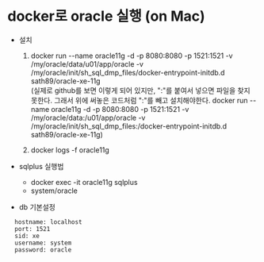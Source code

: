 # docker로 oracle 실행 (on Mac)
  - 설치
    1. docker run --name oracle11g -d -p 8080:8080 -p 1521:1521 -v /my/oracle/data/u01/app/oracle -v /my/oracle/init/sh_sql_dmp_files/docker-entrypoint-initdb.d sath89/oracle-xe-11g<br>
    (실제로 github를 보면 이렇게 되어 있지만, ":"를 붙여서 넣으면 파일을 찾지 못한다. 그래서 위에 써놓은 코드처럼 ":"를 빼고 설치해야한다. docker run --name oracle11g -d -p 8080:8080 -p 1521:1521 -v /my/oracle/data:/u01/app/oracle -v /my/oracle/init/sh_sql_dmp_files:/docker-entrypoint-initdb.d sath89/oracle-xe-11g)

    2. docker logs -f oracle11g

  - sqlplus 실행법
    - docker exec -it oracle11g sqlplus
    - system/oracle

  - db 기본설정
```
  hostname: localhost
  port: 1521
  sid: xe
  username: system
  password: oracle
```
